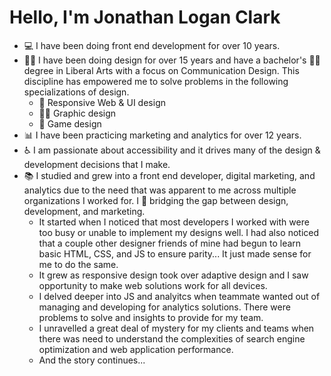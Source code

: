 # Hello, I'm Jonathan Logan Clark

 * 💻 I have been doing front end development for over 10 years.
 * 👨‍🎨 I have been doing design for over 15 years and have a bachelor's 👨‍🎓 degree in Liberal Arts with a focus on Communication Design. This discipline has empowered me to solve problems in the following specializations of design.
   * 📱 Responsive Web & UI design
   * 👨‍💻 Graphic design 
   * 👾 Game design
 * 📊 I have been practicing marketing and analytics for over 12 years.
 * ♿️ I am passionate about accessibility and it drives many of the design & development decisions that I make.
 * 📚 I studied and grew into a front end developer, digital marketing, and analytics due to the need that was apparent to me across multiple organizations I worked for. I 💙 bridging the gap between design, development, and marketing. 
   * It started when I noticed that most developers I worked with were too busy or unable to implement my designs well. I had also noticed that a couple other designer friends of mine had begun to learn basic HTML, CSS, and JS to ensure parity... It just made sense for me to do the same.
   * It grew as responsive design took over adaptive design and I saw opportunity to make web solutions work for all devices.
   * I delved deeper into JS and analyitcs when teammate wanted out of managing and developing for analytics solutions. There were problems to solve and insights to provide for my team.
   * I unravelled a great deal of mystery for my clients and teams when there was need to understand the complexities of search engine optimization and web application performance.
   * And the story continues...

<!--
**Lumne/lumne** is a ✨ _special_ ✨ repository because its `README.md` (this file) appears on your GitHub profile.

Here are some ideas to get you started:

- 🔭 I’m currently working on ...
- 🌱 I’m currently learning ...
- 👯 I’m looking to collaborate on ...
- 🤔 I’m looking for help with ...
- 💬 Ask me about ...
- 📫 How to reach me: ...
- 😄 Pronouns: ...
- ⚡ Fun fact: ...
-->
